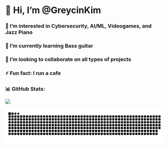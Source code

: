 # 👋 Hi, I’m @GreycinKim
### 👀 I’m interested in Cybersecurity, AI/ML, Videogames, and Jazz Piano
### 🌱 I’m currently learning Bass guitar
### 💞️ I’m looking to collaborate on all types of projects
### ⚡ Fun fact: I run a cafe

### 📊 GitHub Stats:
![](https://github-readme-streak-stats.herokuapp.com/?user=GreycinKim&theme=dark&hide_border=false)

<picture>
  <source media="(prefers-color-scheme: dark)" srcset="https://raw.githubusercontent.com/GreycinKim/GreycinKim/output/github-contribution-grid-snake-dark.svg">
  <source media="(prefers-color-scheme: light)" srcset="https://raw.githubusercontent.com/GreycinKim/GreycinKim/output/github-contribution-grid-snake.svg">
  <img alt="github contribution grid snake animation" src="https://raw.githubusercontent.com/GreycinKim/GreycinKim/output/github-contribution-grid-snake.svg">
</picture>

